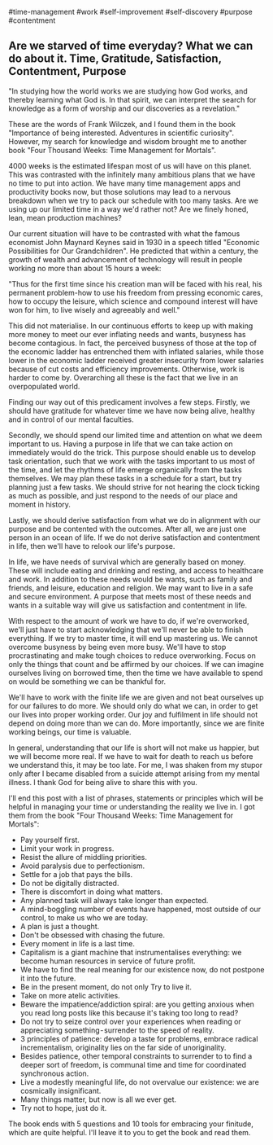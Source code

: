 #time-management 
#work 
#self-improvement 
#self-discovery 
#purpose
#contentment

## Are we starved of time everyday?  What we can do about it.  Time, Gratitude, Satisfaction, Contentment, Purpose

"In studying how the world works we are studying how God works, and thereby learning what God is. In that spirit, we can interpret the search for knowledge as a form of worship and our discoveries as a revelation."

These are the words of Frank Wilczek, and I found them in the book "Importance of being interested.  Adventures in scientific curiosity".  However, my search for knowledge and wisdom brought me to another book "Four Thousand Weeks: Time Management for Mortals".  

4000 weeks is the estimated lifespan most of us will have on this planet.  This was contrasted with the infinitely many ambitious plans that we have no time to put into action.  We have many time management apps and productivity books now, but those solutions may lead to a nervous breakdown when we try to pack our schedule with too many tasks.  Are we using up our limited time in a way we'd rather not?  Are we finely honed, lean, mean production machines?  

Our current situation will have to be contrasted with what the famous economist John Maynard Keynes said in 1930 in a speech titled "Economic Possibilities for Our Grandchildren".  He predicted that within a century, the growth of wealth and advancement of technology will result in people working no more than about 15 hours a week: 

"Thus for the first time since his creation man will be faced with his real, his permanent problem-how to use his freedom from pressing economic cares, how to occupy the leisure, which science and compound interest will have won for him, to live wisely and agreeably and well."

This did not materialise.  In our continuous efforts to keep up with making more money to meet our ever inflating needs and wants, busyness has become contagious.  In fact, the perceived busyness of those at the top of the economic ladder has entrenched them with inflated salaries, while those lower in the economic ladder received greater insecurity from lower salaries because of cut costs and efficiency improvements.  Otherwise, work is harder to come by.  Overarching all these is the fact that we live in an overpopulated world.  

Finding our way out of this predicament involves a few steps.  Firstly, we should have gratitude for whatever time we have now being alive, healthy and in control of our mental faculties.  

Secondly, we should spend our limited time and attention on what we deem important to us.  Having a purpose in life that we can take action on immediately would do the trick.  This purpose should enable us to develop task orientation, such that we work with the tasks important to us most of the time, and let the rhythms of life emerge organically from the tasks themselves.  We may plan these tasks in a schedule for a start, but try planning just a few tasks.  We should strive for not hearing the clock ticking as much as possible, and just respond to the needs of our place and moment in history.  

Lastly, we should derive satisfaction from what we do in alignment with our purpose and be contented with the outcomes.  After all, we are just one person in an ocean of life.  If we do not derive satisfaction and contentment in life, then we'll have to relook our life's purpose.  

In life, we have needs of survival which are generally based on money.  These will include eating and drinking and resting, and access to healthcare and work.  In addition to these needs would be wants, such as family and friends, and leisure, education and religion.  We may want to live in a safe and secure environment.  A purpose that meets most of these needs and wants in a suitable way will give us satisfaction and contentment in life.  

With respect to the amount of work we have to do, if we're overworked, we'll just have to start acknowledging that we'll never be able to finish everything.  If we try to master time, it will end up mastering us.  We cannot overcome busyness by being even more busy.  We'll have to stop procrastinating and make tough choices to reduce overworking.  Focus on only the things that count and be affirmed by our choices.  If we can imagine ourselves living on borrowed time, then the time we have available to spend on would be something we can be thankful for.  

We'll have to work with the finite life we are given and not beat ourselves up for our failures to do more.  We should only do what we can, in order to get our lives into proper working order.  Our joy and fulfilment in life should not depend on doing more than we can do.  More importantly, since we are finite working beings, our time is valuable.  

In general, understanding that our life is short will not make us happier, but we will become more real.  If we have to wait for death to reach us before we understand this, it may be too late.  For me, I was shaken from my stupor only after I became disabled from a suicide attempt arising from my mental illness.  I thank God for being alive to share this with you.  

I'll end this post with a list of phrases, statements or principles which will be helpful in managing your time or understanding the reality we live in.  I got them from the book "Four Thousand Weeks: Time Management for Mortals":
* Pay yourself first.
* Limit your work in progress.
* Resist the allure of middling priorities.
* Avoid paralysis due to perfectionism.
* Settle for a job that pays the bills.
* Do not be digitally distracted.
* There is discomfort in doing what matters.
* Any planned task will always take longer than expected.
* A mind-boggling number of events have happened, most outside of our control, to make us who we are today.
* A plan is just a thought.
* Don't be obsessed with chasing the future.
* Every moment in life is a last time.
* Capitalism is a giant machine that instrumentalises everything: we become human resources in service of future profit. 
* We have to find the real meaning for our existence now, do not postpone it into the future.
* Be in the present moment, do not only Try to live it.
* Take on more atelic activities.
* Beware the impatience/addiction spiral: are you getting anxious when you read long posts like this because it's taking too long to read? 
* Do not try to seize control over your experiences when reading or appreciating something - surrender to the speed of reality. 
* 3 principles of patience: develop a taste for problems, embrace radical incrementalism, originality lies on the far side of unoriginality.
* Besides patience, other temporal constraints to surrender to to find a deeper sort of freedom, is communal time and time for coordinated synchronous action. 
* Live a modestly meaningful life, do not overvalue our existence: we are cosmically insignificant. 
* Many things matter, but now is all we ever get.
* Try not to hope, just do it.

The book ends with 5 questions and 10 tools for embracing your finitude, which are quite helpful.  I'll leave it to you to get the book and read them.  








